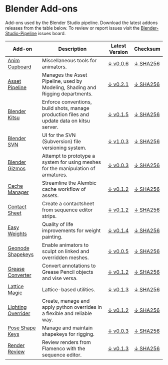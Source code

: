 # Blender Add-ons

Add-ons used by the Blender Studio pipeline. Download the latest addons releases from the table below. To review or report issues visit the [Blender-Studio-Pipeline](https://projects.blender.org/studio/blender-studio-pipeline/issues) issues board.


| Add-on | Description | Latest Version | Checksum |
|---|---|---|---|
|[Anim Cupboard](../addons/anim_cupboard) |Miscellaneous tools for animators. |[↓ v0.0.6](https://projects.blender.org/studio/blender-studio-pipeline/releases/download/0.0.4/anim_cupboard-0.0.6.zip) |[↓ SHA256](https://projects.blender.org/studio/blender-studio-pipeline/releases/download/0.0.4/anim_cupboard-0.0.6.sha256)|
|[Asset Pipeline](../addons/asset_pipeline ) |Manages the Asset Pipeline, used by Modeling, Shading and Rigging departments. |[↓ v0.2.1](https://projects.blender.org/studio/blender-studio-pipeline/releases/download/0.0.3/asset_pipeline-0.2.1.zip) |[↓ SHA256](https://projects.blender.org/studio/blender-studio-pipeline/releases/download/0.0.3/asset_pipeline-0.2.1.sha256)|
|[Blender Kitsu](../addons/blender_kitsu )|Enforce conventions, build shots, manage production files and update data on kitsu server. |[↓ v0.1.5](https://projects.blender.org/studio/blender-studio-pipeline/releases/download/0.0.4/blender_kitsu-0.1.5.zip) |[↓ SHA256](https://projects.blender.org/studio/blender-studio-pipeline/releases/download/0.0.4/blender_kitsu-0.1.5.sha256)|
|[Blender SVN](../addons/blender_svn ) |UI for the SVN (Subversion) file versioning system.  |[↓ v1.0.3](https://projects.blender.org/studio/blender-studio-pipeline/releases/download/0.0.4/blender_svn-1.0.3.zip) |[↓ SHA256](https://projects.blender.org/studio/blender-studio-pipeline/releases/download/0.0.4/blender_svn-1.0.3.sha256)|
|[Blender Gizmos](../addons/bone_gizmos )|Attempt to prototype a system for using meshes for the manipulation of armatures.  |[↓ v0.0.3](https://projects.blender.org/studio/blender-studio-pipeline/releases/download/0.0.1/bone_gizmos-0.0.3.zip) |[↓ SHA256](https://projects.blender.org/studio/blender-studio-pipeline/releases/download/0.0.1/bone_gizmos-0.0.3.sha256)|
|[Cache Manager](../addons/cache_manager ) |Streamline the Alembic cache workflow of assets. |[↓ v0.1.2](https://projects.blender.org/studio/blender-studio-pipeline/releases/download/0.0.1/cache_manager-0.1.2.zip) |[↓ SHA256](https://projects.blender.org/studio/blender-studio-pipeline/releases/download/0.0.1/cache_manager-0.1.2.sha256)|
|[Contact Sheet](../addons/contactsheet ) |Create a contactsheet from sequence editor strips.  |[↓ v0.1.2](https://projects.blender.org/studio/blender-studio-pipeline/releases/download/0.0.1/contactsheet-0.1.2.zip) |[↓ SHA256](https://projects.blender.org/studio/blender-studio-pipeline/releases/download/0.0.1/contactsheet-0.1.2.sha256)|
|[Easy Weights](../addons/easy_weights ) |Quality of life improvements for weight painting.  |[↓ v0.1.4](https://projects.blender.org/studio/blender-studio-pipeline/releases/download/0.0.2/easy_weights-0.1.4.zip) |[↓ SHA256](https://projects.blender.org/studio/blender-studio-pipeline/releases/download/0.0.2/easy_weights-0.1.4.sha256)|
|[Geonode Shapekeys](../addons/geonode_shapekeys ) |Enable animators to sculpt on linked and overridden meshes.  |[↓ v0.0.5](https://projects.blender.org/studio/blender-studio-pipeline/releases/download/0.0.4/geonode_shapekeys-0.0.5.zip) |[↓ SHA256](https://projects.blender.org/studio/blender-studio-pipeline/releases/download/0.0.4/geonode_shapekeys-0.0.5.sha256)|
|[Grease Converter](../addons/grease_converter ) |Convert annotations to Grease Pencil objects and vise versa.  |[↓ v0.1.2](https://projects.blender.org/studio/blender-studio-pipeline/releases/download/0.0.1/grease_converter-0.1.2.zip) |[↓ SHA256](https://projects.blender.org/studio/blender-studio-pipeline/releases/download/0.0.1/grease_converter-0.1.2.sha256)|
|[Lattice Magic](../addons/lattice_magic ) |Lattice-based utilities.  |[↓ v0.1.3](https://projects.blender.org/studio/blender-studio-pipeline/releases/download/0.0.4/lattice_magic-0.1.3.zip) |[↓ SHA256](https://projects.blender.org/studio/blender-studio-pipeline/releases/download/0.0.4/lattice_magic-0.1.3.sha256)|
|[Lighting Overrider](../addons/lighting_overrider ) |Create, manage and apply python overrides in a flexible and reliable way.  |[↓ v0.1.2](https://projects.blender.org/studio/blender-studio-pipeline/releases/download/0.0.1/lighting_overrider-0.1.2.zip) |[↓ SHA256](https://projects.blender.org/studio/blender-studio-pipeline/releases/download/0.0.1/lighting_overrider-0.1.2.sha256)|
|[Pose Shape Keys](../addons/pose_shape_keys )|Manage and maintain shapekeys for rigging.  |[↓ v0.0.3](https://projects.blender.org/studio/blender-studio-pipeline/releases/download/0.0.1/pose_shape_keys-0.0.3.zip) |[↓ SHA256](https://projects.blender.org/studio/blender-studio-pipeline/releases/download/0.0.1/pose_shape_keys-0.0.3.sha256)|
|[Render Review](../addons/render_review ) |Review renders from Flamenco with the sequence editor.  |[↓ v0.1.3](https://projects.blender.org/studio/blender-studio-pipeline/releases/download/0.0.1/render_review-0.1.3.zip) |[↓ SHA256](https://projects.blender.org/studio/blender-studio-pipeline/releases/download/0.0.1/render_review-0.1.3.sha256)|